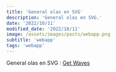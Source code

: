 ```yaml
---
title: 'General olas en SVG'
description: 'General olas en SVG.'
date: '2022/10/11'
modified_date: '2022/10/11'
image: /assets/images/posts/webapp.png
subtitle: 'webapp'
tags: 'webapp'
---
```


General olas en SVG : [Get Waves](https://getwaves.io/)

